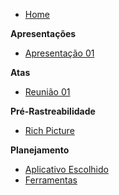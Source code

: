 - [Home](README.md)

**Apresentações**

- [Apresentação 01](/concepcao/visao-geral-produto.md)

**Atas**

- [Reunião 01](atas/reuniao_01.md)

**Pré-Rastreabilidade**

- [Rich Picture](pre-rastreabilidade/RichPicture.md)

**Planejamento**

- [Aplicativo Escolhido]()
- [Ferramentas](planejamento/ferramentas.md)